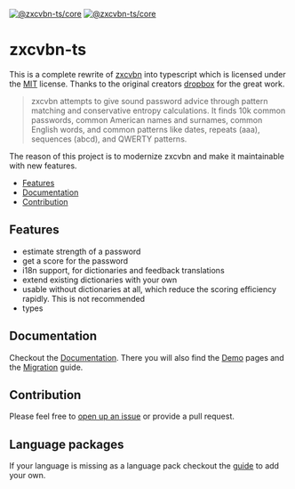 [![@zxcvbn-ts/core](https://badgen.net/bundlephobia/min/@zxcvbn-ts/core)](https://bundlephobia.com/result?p=@zxcvbn-ts/core)
[![@zxcvbn-ts/core](https://badgen.net/npm/v/@zxcvbn-ts/core)](https://www.npmjs.com/package/@zxcvbn-ts/core)

# zxcvbn-ts

This is a complete rewrite of [zxcvbn](https://github.com/dropbox/zxcvbn) into typescript
which is licensed under the [MIT](https://github.com/dropbox/zxcvbn/blob/master/LICENSE.txt) license.
Thanks to the original creators [dropbox](https://github.com/dropbox) for the great work.

>zxcvbn attempts to give sound password advice through pattern matching and conservative entropy calculations. It finds 10k common passwords, common American names and surnames, common English words, and common patterns like dates, repeats (aaa), sequences (abcd), and QWERTY patterns.

The reason of this project is to modernize zxcvbn and make it maintainable with new features.

- [Features](#features)
- [Documentation](#Documentation)
- [Contribution](#Contribution)

## Features

- estimate strength of a password
- get a score for the password
- i18n support, for dictionaries and feedback translations
- extend existing dictionaries with your own
- usable without dictionaries at all, which reduce the scoring efficiency rapidly. This is not recommended
- types

## Documentation

Checkout the [Documentation](https://zxcvbn-ts.github.io/zxcvbn/).
There you will also find the [Demo](https://zxcvbn-ts.github.io/zxcvbn/demo/) pages
and the [Migration](https://zxcvbn-ts.github.io/zxcvbn/guide/Migration) guide.

## Contribution

Please feel free to [open up an issue](https://github.com/zxcvbn-ts/zxcvbn/issues/new) or provide a pull request.

## Language packages
If your language is missing as a language pack checkout the [guide](https://zxcvbn-ts.github.io/zxcvbn/guide/Languages/#add-a-new-language-package) to add your own.
